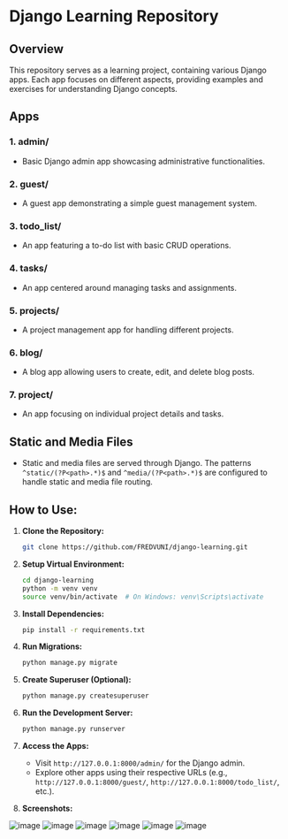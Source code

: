 # Django Learning Repository

## Overview

This repository serves as a learning project, containing various Django apps. Each app focuses on different aspects, providing examples and exercises for understanding Django concepts.

## Apps

### 1. admin/

- Basic Django admin app showcasing administrative functionalities.

### 2. guest/

- A guest app demonstrating a simple guest management system.

### 3. todo_list/

- An app featuring a to-do list with basic CRUD operations.

### 4. tasks/

- An app centered around managing tasks and assignments.

### 5. projects/

- A project management app for handling different projects.

### 6. blog/

- A blog app allowing users to create, edit, and delete blog posts.

### 7. project/

- An app focusing on individual project details and tasks.

## Static and Media Files

- Static and media files are served through Django. The patterns `^static/(?P<path>.*)$` and `^media/(?P<path>.*)$` are configured to handle static and media file routing.

## How to Use:

1. **Clone the Repository:**

    ```bash
    git clone https://github.com/FREDVUNI/django-learning.git
    ```

2. **Setup Virtual Environment:**

    ```bash
    cd django-learning
    python -m venv venv
    source venv/bin/activate  # On Windows: venv\Scripts\activate
    ```

3. **Install Dependencies:**

    ```bash
    pip install -r requirements.txt
    ```

4. **Run Migrations:**

    ```bash
    python manage.py migrate
    ```

5. **Create Superuser (Optional):**

    ```bash
    python manage.py createsuperuser
    ```

6. **Run the Development Server:**

    ```bash
    python manage.py runserver
    ```

7. **Access the Apps:**
   - Visit `http://127.0.0.1:8000/admin/` for the Django admin.
   - Explore other apps using their respective URLs (e.g., `http://127.0.0.1:8000/guest/`, `http://127.0.0.1:8000/todo_list/`, etc.).

8. **Screenshots:**

![image](https://github.com/FREDVUNI/learning-django/assets/41730664/59c75206-c6d6-4673-8062-dea6957391c1)
![image](https://github.com/FREDVUNI/learning-django/assets/41730664/efef7301-00e8-4daa-85f1-0259887aae92)
![image](https://github.com/FREDVUNI/learning-django/assets/41730664/da374978-d8bb-43d7-a183-606ea569334a)
![image](https://github.com/FREDVUNI/learning-django/assets/41730664/99d510aa-297f-47db-bb2d-74c69bc22263)
![image](https://github.com/FREDVUNI/learning-django/assets/41730664/c50a7294-a1d0-4ed1-8749-c6287a7eb2ba)
![image](https://github.com/FREDVUNI/learning-django/assets/41730664/d4d0452e-33e4-4230-88fe-5085dc1717ec)







